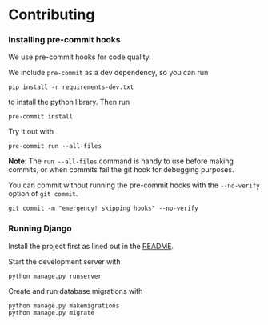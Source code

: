 # Contributing
### Installing pre-commit hooks
We use pre-commit hooks for code quality.

We include `pre-commit` as a dev dependency, so you can run
```
pip install -r requirements-dev.txt
```
to install the python library.
Then run
```
pre-commit install
```
Try it out with
```
pre-commit run --all-files
```
**Note**: The `run --all-files` command is handy to use before making commits, or when commits fail the git hook for debugging purposes.

You can commit without running the pre-commit hooks with the `--no-verify` option of `git commit`.
```
git commit -m "emergency! skipping hooks" --no-verify
```

### Running Django
Install the project first as lined out in the [README](README.md).

Start the development server with
```
python manage.py runserver
```

Create and run database migrations with
```
python manage.py makemigrations
python manage.py migrate
```